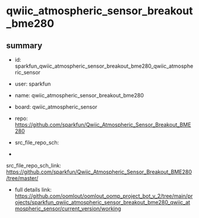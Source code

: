 # qwiic_atmospheric_sensor_breakout_bme280
 
## summary 
* id: sparkfun_qwiic_atmospheric_sensor_breakout_bme280_qwiic_atmospheric_sensor
* user: sparkfun
* name: qwiic_atmospheric_sensor_breakout_bme280
* board: qwiic_atmospheric_sensor
* repo: https://github.com/sparkfun/Qwiic_Atmospheric_Sensor_Breakout_BME280



* src_file_repo_sch: 
*
 src_file_repo_sch_link: https://github.com/sparkfun/Qwiic_Atmospheric_Sensor_Breakout_BME280/tree/master/
* full details link: https://github.com/oomlout/oomlout_oomp_project_bot_v_2/tree/main/projects/sparkfun_qwiic_atmospheric_sensor_breakout_bme280_qwiic_atmospheric_sensor/current_version/working  






